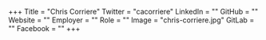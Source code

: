 +++
Title = "Chris Corriere"
Twitter = "cacorriere"
LinkedIn = ""
GitHub = ""
Website = ""
Employer = ""
Role = ""
Image = "chris-corriere.jpg"
GitLab = ""
Facebook = ""
+++
